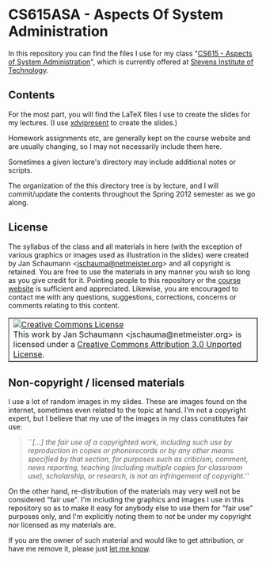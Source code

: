 CS615ASA - Aspects Of System Administration
===========================================

In this repository you can find the files I use for my class "[CS615 -
Aspects of System
Administration](http://www.cs.stevens.edu/~jschauma/615/)", which is
currently offered at [Stevens Institute of
Technology](http://www.cs.stevens.edu/).

Contents
--------

For the most part, you will find the LaTeX files I use to create the
slides for my lectures.  (I use
[xdvipresent](http://clip.dia.fi.upm.es/Software/xdvipresent_html/xdvipresent_2.html)
to create the slides.)

Homework assignments etc, are generally kept on the course website and are
usually changing, so I may not necessarily include them here.

Sometimes a given lecture's directory may include additional notes or
scripts.

The organization of the this directory tree is by lecture, and I will
commit/update the contents throughout the Spring 2012 semester as we go
along.

License
-------

The syllabus of the class and all materials in here (with the exception of
various graphics or images used as illustration in the slides) were
created by Jan Schaumann &lt;jschauma@netmeister.org&gt; and all copyright
is retained.  You are free to use the materials in any manner you wish so
long as you give credit for it.  Pointing people to this repository or the
[course website](http://www.cs.stevens.edu/~jschauma/615/) is sufficient
and appreciated.  Likewise, you are encouraged to contact me with any
questions, suggestions, corrections, concerns or comments relating to this
content.

<div style="float: center"><table border="1" width="75%" align="center">
<tr><td>
<a rel="license" href="http://creativecommons.org/licenses/by/3.0/"><img
alt="Creative Commons License" style="border-width:0"
src="http://i.creativecommons.org/l/by/3.0/88x31.png" /></a><br />This
work by <span xmlns:cc="http://creativecommons.org/ns#"
property="cc:attributionName">Jan Schaumann
&lt;jschauma@netmeister.org&gt;</span> is licensed under a <a
rel="license" href="http://creativecommons.org/licenses/by/3.0/">Creative
Commons Attribution 3.0 Unported License</a>.
</td></tr>
</table></div>


Non-copyright / licensed materials
----------------------------------

I use a lot of random images in my slides.  These are images found on the
internet, sometimes even related to the topic at hand.  I'm not a
copyright expert, but I believe that my use of the images in my class
constitutes fair use:

<blockquote>
``<em>[...] the fair use of a copyrighted work, including such use by
reproduction in copies or phonorecords or by any other means specified by
that section, for purposes such as criticism, comment, news reporting,
teaching (including multiple copies for classroom use), scholarship, or
research, is not an infringement of copyright.</em>''
</blockquote>

On the other hand, re-distribution of the materials may very well not be
considered "fair use".  I'm including the graphics and images I use in
this repository so as to make it easy for anybody else to use them for
"fair use" purposes only, and I'm explicitly noting them to <em>not</em>
be under my copyright nor licensed as my materials are.

If you are the owner of such material and would like to get attribution,
or have me remove it, please just <a
href="mailto:jschauma@netmeister.org">let me know</a>.
